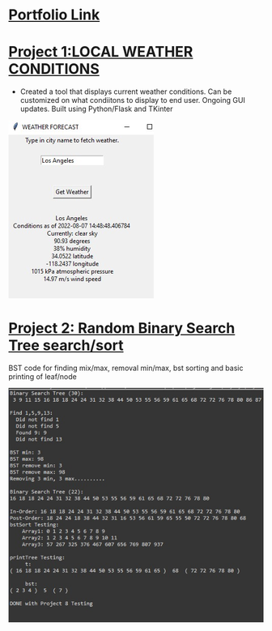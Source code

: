 # [Portfolio Link](https://wats3082.github.io/Russell_Watson_Portfolio/)





# [Project 1:LOCAL WEATHER CONDITIONS](https://github.com/wats3082/WeatherAppProject.git) 
* Created a tool that displays current weather conditions. Can be customized on what condiitons to display to end user. Ongoing GUI updates. Built using Python/Flask and TKinter


![](/ZZAAAASS.jpg)


# [Project 2: Random Binary Search Tree search/sort](https://github.com/PlayingNumbers/ball_image_classifier) 
BST code for finding mix/max, removal min/max, bst sorting and basic printing of leaf/node

![](/zazaza.jpg)
